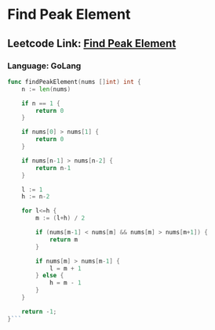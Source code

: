 # Find Peak Element

## Leetcode Link: [Find Peak Element](https://leetcode.com/problems/find-peak-element/)
### Language: GoLang

```go
func findPeakElement(nums []int) int {
    n := len(nums)

    if n == 1 {
        return 0
    }

    if nums[0] > nums[1] {
        return 0
    }

    if nums[n-1] > nums[n-2] {
        return n-1
    }

    l := 1
    h := n-2

    for l<=h {
        m := (l+h) / 2

        if (nums[m-1] < nums[m] && nums[m] > nums[m+1]) {
            return m
        }

        if nums[m] > nums[m-1] {
            l = m + 1
        } else {
            h = m - 1
        }
    }

    return -1;
}```



